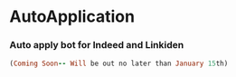 # AutoApplication

### Auto apply bot for Indeed and Linkiden

 
 ```ruby
 (Coming Soon-- Will be out no later than January 15th)
```

